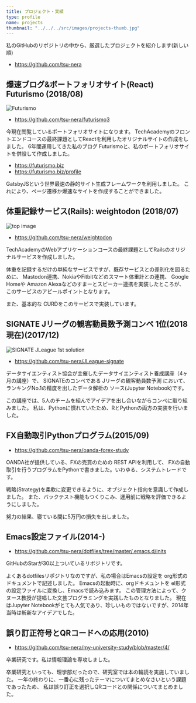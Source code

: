```yaml
---
title: プロジェクト・実績
type: profile
name: projects
thumbnail: "../../../src/images/projects-thumb.jpg"
---
```


私のGitHubのリポジトリの中から、厳選したプロジェクトを紹介します(新しい順)

- https://github.com/tsu-nera

## 爆速ブログ&ボートフォリオサイト(React) Futurismo (2018/08)

![Futurismo](https://res.cloudinary.com/tsu-nera/image/upload/v1534266806/futurismo/posts/13f47511475dd6b8e5a78620bae9b6a3.png)

- https://github.com/tsu-nera/futurismo3

今現在閲覧しているポートフォリオサイトになります。
TechAcademyのフロントエンドコースの最終課題としてReactを利用したオリジナルサイトの作成をしました。
6年間運用してきた私のブログ Futurismoと、私のポートフォリオサイトを併設して作成しました。

- https://futurismo.biz
- https://futurismo.biz/profile

GatsbyJSという世界最速の静的サイト生成フレームワークを利用しました。
これにより、ページ遷移か爆速なサイトを作成することができました。

## 体重記録サービス(Rails): weightodon (2018/07)

![top image](https://gyazo.com/504f4e2f4cdee1ae4771ce8b7703ba06/thumb/1000)

- https://github.com/tsu-nera/weightodon

TechAcademyのWebアプリケーションコースの最終課題としてRailsのオリジナルサービスを作成しました。

体重を記録するだけの単純なサービスですが、既存サービスとの差別化を図るために、
Mastodon連携、NokiaやFitbitなどのスマート体重計との連携、
Google Homeや Amazon Alexaなどのすまーとスピーカー連携を実装したところが、
このサービスのアピールポイントとなります。

また、基本的な CURDをこのサービスで実装しています。

## SIGNATE Jリーグの観客動員数予測コンペ 1位(2018現在)(2017/12)

![SIGNATE JLeague 1st solution](https://res.cloudinary.com/tsu-nera/image/upload/v1535432654/futurismo/posts/SIGNATE-JLeague-1st-solution.png)

- https://github.com/tsu-nera/JLeague-signate

データサイエンティスト協会が主催したデータサイエンティスト養成講座（4ヶ月の講座）で、
SIGNATEのコンペである Jリーグの観客動員数予測 において、
ランキングNo.1の精度を出したデータ解析の ソース(Jupyter Notebook)です。

この講座では、5人のチームを組んでアイデアを出し合いながらコンペに取り組みました。
私は、Pythonに慣れていたため、RとPythonの両方の実装を行いました。

## FX自動取引Pythonプログラム(2015/09)

- https://github.com/tsu-nera/oanda-forex-study

OANDA社が提供している、FXの売買のための REST APIを利用して、
FXの自動取引を行うプログラムをPythonで書きました。いわゆる、システムトレードです。

戦略(Strategy)を柔軟に変更できるように、オブジェクト指向を意識して作成しました。
また、バックテスト機能もつくりこみ、運用前に戦略を評価できるようにしました。

努力の結果、寝ている間に5万円の損失を出しました。

## Emacs設定ファイル(2014-)

- https://github.com/tsu-nera/dotfiles/tree/master/.emacs.d/inits

GitHubのStarが30以上ついているリポジトリです。

よくあるdotfilesリポジトリなのですが、私の場合はEmacsの設定を org形式のドキュメントで記述しました。
Emacsの起動時に、orgドキメュントを el形式の設定ファイルに変換し、Emacsで読み込みます。
この管理方法によって、クヌース教授が提唱した文芸プログラミングを実践したものとなりました。
現在はJupyter Notebookがとても人気であり、珍しいものではないですが、2014年当時は斬新なアイデアでした。

## 誤り訂正符号とQRコードへの応用(2010)

- https://github.com/tsu-nera/my-university-study/blob/master/4/

卒業研究です。私は情報理論を専攻しました。

卒業研究といっても、理学部だったので、研究室では本の輪読を実施していました。
一年の終わりに、一番心に残ったテーマについてまとめなさいという課題であったため、
私は誤り訂正を選択しQRコードとの関係についてまとめました。
